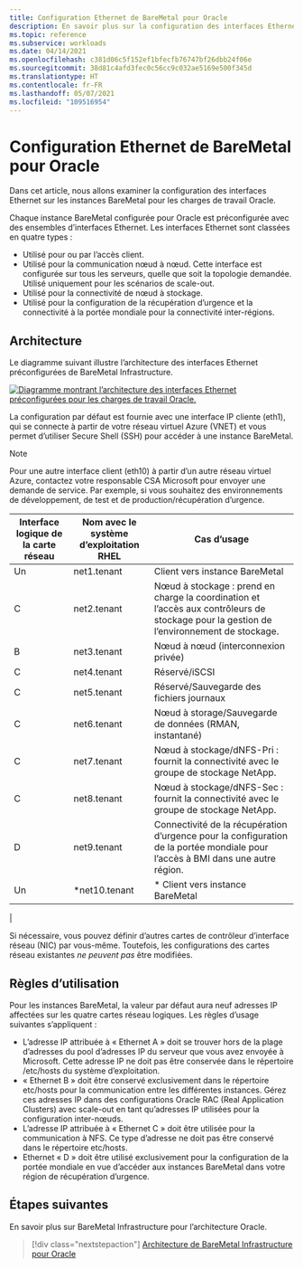 ```yaml
---
title: Configuration Ethernet de BareMetal pour Oracle
description: En savoir plus sur la configuration des interfaces Ethernet sur les instances BareMetal pour les charges de travail Oracle.
ms.topic: reference
ms.subservice: workloads
ms.date: 04/14/2021
ms.openlocfilehash: c381d06c5f152ef1bfecfb76747bf26dbb24f06e
ms.sourcegitcommit: 38d81c4afd3fec0c56cc9c032ae5169e500f345d
ms.translationtype: HT
ms.contentlocale: fr-FR
ms.lasthandoff: 05/07/2021
ms.locfileid: "109516954"
---
```

# <a name="ethernet-configuration-of-baremetal-for-oracle"></a>Configuration Ethernet de BareMetal pour Oracle

Dans cet article, nous allons examiner la configuration des interfaces Ethernet sur les instances BareMetal pour les charges de travail Oracle.

Chaque instance BareMetal configurée pour Oracle est préconfigurée avec des ensembles d’interfaces Ethernet. Les interfaces Ethernet sont classées en quatre types :

- Utilisé pour ou par l’accès client.
- Utilisé pour la communication nœud à nœud. Cette interface est configurée sur tous les serveurs, quelle que soit la topologie demandée. Utilisé uniquement pour les scénarios de scale-out.
- Utilisé pour la connectivité de nœud à stockage.
- Utilisé pour la configuration de la récupération d’urgence et la connectivité à la portée mondiale pour la connectivité inter-régions.

## <a name="architecture"></a>Architecture

Le diagramme suivant illustre l’architecture des interfaces Ethernet préconfigurées de BareMetal Infrastructure. 

[![Diagramme montrant l’architecture des interfaces Ethernet préconfigurées pour les charges de travail Oracle.](media/oracle-baremetal-ethernet/architecture-ethernet.png)](media/oracle-baremetal-ethernet/architecture-ethernet.png#lightbox)

La configuration par défaut est fournie avec une interface IP cliente (eth1), qui se connecte à partir de votre réseau virtuel Azure (VNET) et vous permet d’utiliser Secure Shell (SSH) pour accéder à une instance BareMetal.

> [!NOTE]
> Pour une autre interface client (eth10) à partir d’un autre réseau virtuel Azure, contactez votre responsable CSA Microsoft pour envoyer une demande de service. Par exemple, si vous souhaitez des environnements de développement, de test et de production/récupération d’urgence.

| **Interface logique de la carte réseau** | **Nom avec le système d’exploitation RHEL** | **Cas d’usage** |
| --- | --- | --- |
| Un | net1.tenant | Client vers instance BareMetal |
| C | net2.tenant | Nœud à stockage : prend en charge la coordination et l’accès aux contrôleurs de stockage pour la gestion de l’environnement de stockage. |
| B | net3.tenant | Nœud à nœud (interconnexion privée) |
| C | net4.tenant | Réservé/iSCSI |
| C | net5.tenant | Réservé/Sauvegarde des fichiers journaux |
| C | net6.tenant | Nœud à storage/Sauvegarde de données (RMAN, instantané) |
| C | net7.tenant | Nœud à stockage/dNFS-Pri : fournit la connectivité avec le groupe de stockage NetApp. |
| C | net8.tenant | Nœud à stockage/dNFS-Sec : fournit la connectivité avec le groupe de stockage NetApp. |
| D | net9.tenant | Connectivité de la récupération d’urgence pour la configuration de la portée mondiale pour l’accès à BMI dans une autre région. |
| Un | \*net10.tenant | \* Client vers instance BareMetal
 |

Si nécessaire, vous pouvez définir d’autres cartes de contrôleur d’interface réseau (NIC) par vous-même. Toutefois, les configurations des cartes réseau existantes *ne peuvent pas* être modifiées.

## <a name="usage-rules"></a>Règles d’utilisation

Pour les instances BareMetal, la valeur par défaut aura neuf adresses IP affectées sur les quatre cartes réseau logiques. Les règles d’usage suivantes s’appliquent :

- L’adresse IP attribuée à « Ethernet A » doit se trouver hors de la plage d’adresses du pool d’adresses IP du serveur que vous avez envoyée à Microsoft. Cette adresse IP ne doit pas être conservée dans le répertoire /etc/hosts du système d’exploitation.
- « Ethernet B » doit être conservé exclusivement dans le répertoire etc/hosts pour la communication entre les différentes instances. Gérez ces adresses IP dans des configurations Oracle RAC (Real Application Clusters) avec scale-out en tant qu’adresses IP utilisées pour la configuration inter-nœuds.
- L’adresse IP attribuée à « Ethernet C » doit être utilisée pour la communication à NFS. Ce type d’adresse ne doit pas être conservé dans le répertoire etc/hosts.
- Ethernet « D » doit être utilisé exclusivement pour la configuration de la portée mondiale en vue d’accéder aux instances BareMetal dans votre région de récupération d’urgence.

## <a name="next-steps"></a>Étapes suivantes

En savoir plus sur BareMetal Infrastructure pour l’architecture Oracle.

> [!div class="nextstepaction"]
> [Architecture de BareMetal Infrastructure pour Oracle](oracle-baremetal-architecture.md)
